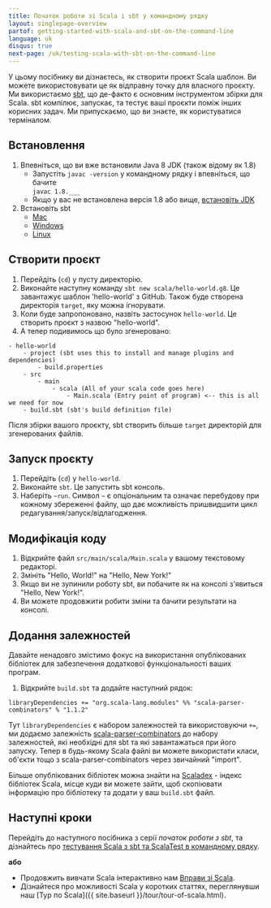 ```yaml
---
title: Початок роботи зі Scala і sbt у командному рядку
layout: singlepage-overview
partof: getting-started-with-scala-and-sbt-on-the-command-line
language: uk
disqus: true
next-page: /uk/testing-scala-with-sbt-on-the-command-line
---
```


У цьому посібнику ви дізнаєтесь, як створити проєкт Scala шаблон.
Ви можете використовувати це як відправну точку для власного проєкту.
Ми використаємо [sbt](https://www.scala-sbt.org/1.x/docs/index.html), що де-факто є основним інструментом збірки для Scala.
sbt компілює, запускає, та тестує ваші проєкти поміж інших корисних задач.
Ми припускаємо, що ви знаєте, як користуватися терміналом.

## Встановлення
1. Впевніться, що ви вже встановили Java 8 JDK (також відому як 1.8)
    * Запустіть `javac -version` у командному рядку і впевніться, що бачите  
    `javac 1.8.___`
    * Якщо у вас не встановлена версія 1.8 або вище, [встановіть JDK](https://www.oracle.com/technetwork/java/javase/downloads/jdk8-downloads-2133151.html)
1. Встановіть sbt
    * [Mac](https://www.scala-sbt.org/1.x/docs/Installing-sbt-on-Mac.html)
    * [Windows](https://www.scala-sbt.org/1.x/docs/Installing-sbt-on-Windows.html)
    * [Linux](https://www.scala-sbt.org/1.x/docs/Installing-sbt-on-Linux.html)

## Створити проєкт
1. Перейдіть (`cd`) у пусту директорію.
1. Виконайте наступну команду `sbt new scala/hello-world.g8`.
Це завантажує шаблон 'hello-world' з GitHub.
Також буде створена директорія `target`, яку можна ігнорувати.
1. Коли буде запропоновано, назвіть застосунок `hello-world`. Це створить проєкт з назвою "hello-world".
1. А тепер подивимось що було згенеровано:

```
- hello-world
    - project (sbt uses this to install and manage plugins and dependencies)
        - build.properties
    - src
        - main
            - scala (All of your scala code goes here)
                - Main.scala (Entry point of program) <-- this is all we need for now
    - build.sbt (sbt's build definition file)
```

Після збірки вашого проєкту, sbt створить більше `target` директорій для згенерованих файлів.

## Запуск проєкту
1. Перейдіть (`cd`) у `hello-world`.
1. Виконайте `sbt`. Це запустить sbt консоль.
1. Наберіть `~run`. Символ `~` є опціональним та означає перебудову при кожному збереженні файлу,
   що дає можливість пришвидшити цикл редагування/запуск/відлагодження.

## Модифікація коду
1. Відкрийте файл `src/main/scala/Main.scala` у вашому текстовому редакторі.
1. Змініть "Hello, World!" на "Hello, New York!"
1. Якщо ви не зупинили роботу sbt, ви побачите як на консолі з'явиться "Hello, New York!".
1. Ви можете продовжити робити зміни та бачити результати на консолі.

## Додання залежностей
Давайте ненадовго змістимо фокус на використання опублікованих бібліотек для забезпечення додаткової функціональності ваших програм.

1. Відкрийте `build.sbt` та додайте наступний рядок:

```
libraryDependencies += "org.scala-lang.modules" %% "scala-parser-combinators" % "1.1.2"
```

Тут `libraryDependencies` є набором залежностей та використовуючи `+=`,
ми додаємо залежність [scala-parser-combinators](https://github.com/scala/scala-parser-combinators) до набору залежностей,
які необхідні для sbt та які завантажаться при його запуску. Тепер в будь-якому Scala файлі ви можете використати
класи, об'єкти тощо з scala-parser-combinators через звичайний "import".

Більше опублікованих бібліотек можна знайти на
[Scaladex](https://index.scala-lang.org/) - індекс бібліотек Scala, місце куди ви можете зайти, щоб скопіювати інформацію про бібліотеку
та додати у ваш `build.sbt` файл.

## Наступні кроки

Перейдіть до наступного посібника з серії _початок роботи з sbt_, та дізнайтесь про [тестування Scala з sbt та ScalaTest в командному рядку](testing-scala-with-sbt-on-the-command-line.html).

**або**

- Продовжить вивчати Scala інтерактивно нам [Вправи зі Scala](https://www.scala-exercises.org/scala_tutorial).
- Дізнайтеся про можливості Scala у коротких статтях, переглянувши наш [Тур по Scala]({{ site.baseurl }}/tour/tour-of-scala.html).
